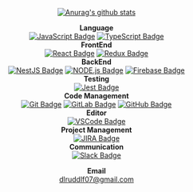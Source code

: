 <div align=center>

[![Anurag's github stats](https://github-readme-stats.vercel.app/api?username=Yallu201)](https://github.com/anuraghazra/github-readme-stats)
 
**Language**  
[![JavaScript Badge](https://img.shields.io/badge/JavaScript-black?logo=JavaScript)]()
[![TypeScript Badge](https://img.shields.io/badge/TypeScript-white?logo=TypeScript)]()  
**FrontEnd**  
[![React Badge](https://img.shields.io/badge/React-black?logo=React)]()
[![Redux Badge](https://img.shields.io/badge/Redux-764ABC?logo=Redux)]()  
**BackEnd**  
[![NestJS Badge](https://img.shields.io/badge/NestJS-E0234E?logo=NestJS)]() 
[![NODE.js Badge](https://img.shields.io/badge/Node.js-black?logo=Node.js)]()
[![Firebase Badge](https://img.shields.io/badge/Firebase-black?logo=Firebase)]()  
**Testing**  
[![Jest Badge](https://img.shields.io/badge/Jest-C21325?logo=Jest)]()  
**Code Management**   
[![Git Badge](https://img.shields.io/badge/Git-white?logo=Git)]()
[![GitLab Badge](https://img.shields.io/badge/GitLab-white?logo=GitLab)]()
[![GitHub Badge](https://img.shields.io/badge/GitHub-black?logo=GitHub)]()   
**Editor**  
[![VSCode Badge](https://img.shields.io/badge/Visual_Studio_Code-007ACC?logo=Visual%20Studio%20Code)]()  
**Project Management**   
[![JIRA Badge](https://img.shields.io/badge/JiraSoftware-0052CC?logo=jirasoftware)]()  
**Communication**   
[![Slack Badge](https://img.shields.io/badge/Slack-4A154B?logo=Slack)]()  
<!-- [![JIRA Badge](https://img.shields.io/badge/Jira_Software-blue?logo=Jira%20Software)]()  -->

**Email**  
dlruddlf07@gmail.com


</div>
<!--  https://velog.io/@loakick/Shield-IO-%EC%82%AC%EC%9A%A9%EB%B2%95-iojyndy4pi -->
<!--  https://shields.io/ -->
<!--  https://simpleicons.org/  -->
